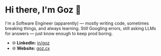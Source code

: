 # Hi there, I'm Goz 👋

I'm a Software Engineer (apparently) — mostly writing code, sometimes breaking things, and always learning. 
Still Googling errors, still asking LLMs for answers — just know enough to keep prod boring.

- 🌐 **LinkedIn:** [in/goz](https://www.linkedin.com/in/goz)
- 🌐 **Website:** [goz.cx](https://goz.cx)
